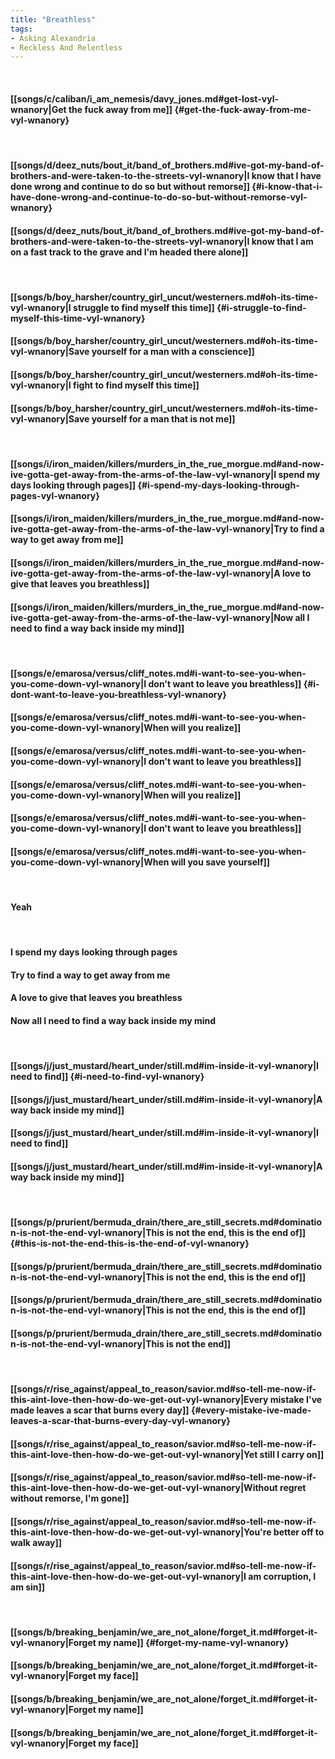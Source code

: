 ```yaml
---
title: "Breathless"
tags:
- Asking Alexandria
- Reckless And Relentless
---
```

&nbsp;
#### [[songs/c/caliban/i_am_nemesis/davy_jones.md#get-lost-vyl-wnanory|Get the fuck away from me]] {#get-the-fuck-away-from-me-vyl-wnanory}
&nbsp;
#### [[songs/d/deez_nuts/bout_it/band_of_brothers.md#ive-got-my-band-of-brothers-and-were-taken-to-the-streets-vyl-wnanory|I know that I have done wrong and continue to do so but without remorse]] {#i-know-that-i-have-done-wrong-and-continue-to-do-so-but-without-remorse-vyl-wnanory}
#### [[songs/d/deez_nuts/bout_it/band_of_brothers.md#ive-got-my-band-of-brothers-and-were-taken-to-the-streets-vyl-wnanory|I know that I am on a fast track to the grave and I'm headed there alone]]
&nbsp;
#### [[songs/b/boy_harsher/country_girl_uncut/westerners.md#oh-its-time-vyl-wnanory|I struggle to find myself this time]] {#i-struggle-to-find-myself-this-time-vyl-wnanory}
#### [[songs/b/boy_harsher/country_girl_uncut/westerners.md#oh-its-time-vyl-wnanory|Save yourself for a man with a conscience]]
#### [[songs/b/boy_harsher/country_girl_uncut/westerners.md#oh-its-time-vyl-wnanory|I fight to find myself this time]]
#### [[songs/b/boy_harsher/country_girl_uncut/westerners.md#oh-its-time-vyl-wnanory|Save yourself for a man that is not me]]
&nbsp;
#### [[songs/i/iron_maiden/killers/murders_in_the_rue_morgue.md#and-now-ive-gotta-get-away-from-the-arms-of-the-law-vyl-wnanory|I spend my days looking through pages]] {#i-spend-my-days-looking-through-pages-vyl-wnanory}
#### [[songs/i/iron_maiden/killers/murders_in_the_rue_morgue.md#and-now-ive-gotta-get-away-from-the-arms-of-the-law-vyl-wnanory|Try to find a way to get away from me]]
#### [[songs/i/iron_maiden/killers/murders_in_the_rue_morgue.md#and-now-ive-gotta-get-away-from-the-arms-of-the-law-vyl-wnanory|A love to give that leaves you breathless]]
#### [[songs/i/iron_maiden/killers/murders_in_the_rue_morgue.md#and-now-ive-gotta-get-away-from-the-arms-of-the-law-vyl-wnanory|Now all I need to find a way back inside my mind]]
&nbsp;
#### [[songs/e/emarosa/versus/cliff_notes.md#i-want-to-see-you-when-you-come-down-vyl-wnanory|I don't want to leave you breathless]] {#i-dont-want-to-leave-you-breathless-vyl-wnanory}
#### [[songs/e/emarosa/versus/cliff_notes.md#i-want-to-see-you-when-you-come-down-vyl-wnanory|When will you realize]]
#### [[songs/e/emarosa/versus/cliff_notes.md#i-want-to-see-you-when-you-come-down-vyl-wnanory|I don't want to leave you breathless]]
#### [[songs/e/emarosa/versus/cliff_notes.md#i-want-to-see-you-when-you-come-down-vyl-wnanory|When will you realize]]
#### [[songs/e/emarosa/versus/cliff_notes.md#i-want-to-see-you-when-you-come-down-vyl-wnanory|I don't want to leave you breathless]]
#### [[songs/e/emarosa/versus/cliff_notes.md#i-want-to-see-you-when-you-come-down-vyl-wnanory|When will you save yourself]]
&nbsp;
#### Yeah
&nbsp;
#### I spend my days looking through pages
#### Try to find a way to get away from me
#### A love to give that leaves you breathless
#### Now all I need to find a way back inside my mind
&nbsp;
#### [[songs/j/just_mustard/heart_under/still.md#im-inside-it-vyl-wnanory|I need to find]] {#i-need-to-find-vyl-wnanory}
#### [[songs/j/just_mustard/heart_under/still.md#im-inside-it-vyl-wnanory|A way back inside my mind]]
#### [[songs/j/just_mustard/heart_under/still.md#im-inside-it-vyl-wnanory|I need to find]]
#### [[songs/j/just_mustard/heart_under/still.md#im-inside-it-vyl-wnanory|A way back inside my mind]]
&nbsp;
#### [[songs/p/prurient/bermuda_drain/there_are_still_secrets.md#domination-is-not-the-end-vyl-wnanory|This is not the end, this is the end of]] {#this-is-not-the-end-this-is-the-end-of-vyl-wnanory}
#### [[songs/p/prurient/bermuda_drain/there_are_still_secrets.md#domination-is-not-the-end-vyl-wnanory|This is not the end, this is the end of]]
#### [[songs/p/prurient/bermuda_drain/there_are_still_secrets.md#domination-is-not-the-end-vyl-wnanory|This is not the end, this is the end of]]
#### [[songs/p/prurient/bermuda_drain/there_are_still_secrets.md#domination-is-not-the-end-vyl-wnanory|This is not the end]]
&nbsp;
#### [[songs/r/rise_against/appeal_to_reason/savior.md#so-tell-me-now-if-this-aint-love-then-how-do-we-get-out-vyl-wnanory|Every mistake I've made leaves a scar that burns every day]] {#every-mistake-ive-made-leaves-a-scar-that-burns-every-day-vyl-wnanory}
#### [[songs/r/rise_against/appeal_to_reason/savior.md#so-tell-me-now-if-this-aint-love-then-how-do-we-get-out-vyl-wnanory|Yet still I carry on]]
#### [[songs/r/rise_against/appeal_to_reason/savior.md#so-tell-me-now-if-this-aint-love-then-how-do-we-get-out-vyl-wnanory|Without regret without remorse, I'm gone]]
#### [[songs/r/rise_against/appeal_to_reason/savior.md#so-tell-me-now-if-this-aint-love-then-how-do-we-get-out-vyl-wnanory|You're better off to walk away]]
#### [[songs/r/rise_against/appeal_to_reason/savior.md#so-tell-me-now-if-this-aint-love-then-how-do-we-get-out-vyl-wnanory|I am corruption, I am sin]]
&nbsp;
#### [[songs/b/breaking_benjamin/we_are_not_alone/forget_it.md#forget-it-vyl-wnanory|Forget my name]] {#forget-my-name-vyl-wnanory}
#### [[songs/b/breaking_benjamin/we_are_not_alone/forget_it.md#forget-it-vyl-wnanory|Forget my face]]
#### [[songs/b/breaking_benjamin/we_are_not_alone/forget_it.md#forget-it-vyl-wnanory|Forget my name]]
#### [[songs/b/breaking_benjamin/we_are_not_alone/forget_it.md#forget-it-vyl-wnanory|Forget my face]]
